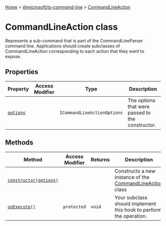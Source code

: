 [Home](./index) &gt; [@microsoft/ts-command-line](ts-command-line.md) &gt; [CommandLineAction](ts-command-line.commandlineaction.md)

# CommandLineAction class

Represents a sub-command that is part of the CommandLineParser command line. Applications should create subclasses of CommandLineAction corresponding to each action that they want to expose.

## Properties

|  Property | Access Modifier | Type | Description |
|  --- | --- | --- | --- |
|  [`options`](ts-command-line.commandlineaction.options.md) |  | `ICommandLineActionOptions` | The options that were passed to the constructor. |

## Methods

|  Method | Access Modifier | Returns | Description |
|  --- | --- | --- | --- |
|  [`constructor(options)`](ts-command-line.commandlineaction.constructor.md) |  |  | Constructs a new instance of the [CommandLineAction](ts-command-line.commandlineaction.md) class |
|  [`onExecute()`](ts-command-line.commandlineaction.onexecute.md) | `protected` | `void` | Your subclass should implement this hook to perform the operation. |

